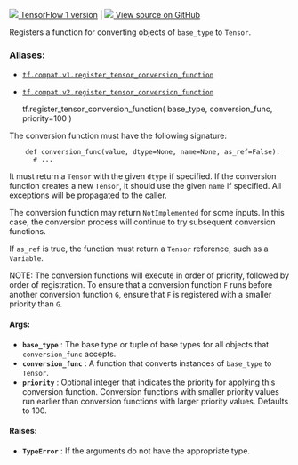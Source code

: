 [ ![](https://tensorflow.google.cn/images/tf_logo_32px.png) TensorFlow 1
version](/versions/r1.15/api_docs/python/tf/register_tensor_conversion_function)
|  [ ![](https://tensorflow.google.cn/images/GitHub-Mark-32px.png) View source
on GitHub
](https://github.com/tensorflow/tensorflow/blob/r2.0/tensorflow/python/framework/tensor_conversion_registry.py#L56-L111)  
  
  
Registers a function for converting objects of `base_type` to `Tensor`.

### Aliases:

  * [`tf.compat.v1.register_tensor_conversion_function`](/api_docs/python/tf/register_tensor_conversion_function)
  * [`tf.compat.v2.register_tensor_conversion_function`](/api_docs/python/tf/register_tensor_conversion_function)

    
    
    tf.register_tensor_conversion_function(
        base_type,
        conversion_func,
        priority=100
    )
    

The conversion function must have the following signature:

    
    
        def conversion_func(value, dtype=None, name=None, as_ref=False):
          # ...
    

It must return a `Tensor` with the given `dtype` if specified. If the
conversion function creates a new `Tensor`, it should use the given `name` if
specified. All exceptions will be propagated to the caller.

The conversion function may return `NotImplemented` for some inputs. In this
case, the conversion process will continue to try subsequent conversion
functions.

If `as_ref` is true, the function must return a `Tensor` reference, such as a
`Variable`.

NOTE: The conversion functions will execute in order of priority, followed by
order of registration. To ensure that a conversion function `F` runs before
another conversion function `G`, ensure that `F` is registered with a smaller
priority than `G`.

#### Args:

  * **`base_type`** : The base type or tuple of base types for all objects that `conversion_func` accepts.
  * **`conversion_func`** : A function that converts instances of `base_type` to `Tensor`.
  * **`priority`** : Optional integer that indicates the priority for applying this conversion function. Conversion functions with smaller priority values run earlier than conversion functions with larger priority values. Defaults to 100.

#### Raises:

  * **`TypeError`** : If the arguments do not have the appropriate type.

